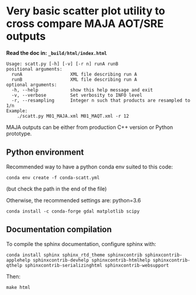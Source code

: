 # Very basic scatter plot utility to cross compare MAJA AOT/SRE outputs

**Read the doc in: ```_build/html/index.html```**

```
Usage: scatt.py [-h] [-v] [-r n] runA runB
positional arguments:
  runA                  XML file describing run A
  runB                  XML file describing run A
optional arguments:
  -h, --help            show this help message and exit
  -v, --verbose         Set verbosity to INFO level
  -r, --resampling      Integer n such that products are resampled to 1/n
Example:
    ./scatt.py M01_MAJA.xml M01_MAQT.xml -r 12
```
MAJA outputs can be either from production C++ version or Python prototype.


## Python environment

Recommended way to have a python conda env suited to this code:
```
conda env create -f conda-scatt.yml
```
(but check the path in the end of the file)


Otherwise, the recommended settings are:
python=3.6
```
conda install -c conda-forge gdal matplotlib scipy
```

## Documentation compilation

To compile the sphinx documentation, configure sphinx with:
```
conda install sphinx sphinx_rtd_theme sphinxcontrib sphinxcontrib-applehelp sphinxcontrib-devhelp sphinxcontrib-htmlhelp sphinxcontrib-qthelp sphinxcontrib-serializinghtml sphinxcontrib-websupport
```

Then:
```
make html
```
